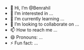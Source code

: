 - 👋 Hi, I’m @Benrahil
- 👀 I’m interested in ...
- 🌱 I’m currently learning ...
- 💞️ I’m looking to collaborate on ...
- 📫 How to reach me ...
- 😄 Pronouns: ...
- ⚡ Fun fact: ...

<!---
Benrahil/Benrahil is a ✨ special ✨ repository because its `README.md` (this file) appears on your GitHub profile.
You can click the Preview link to take a look at your changes.
--->

